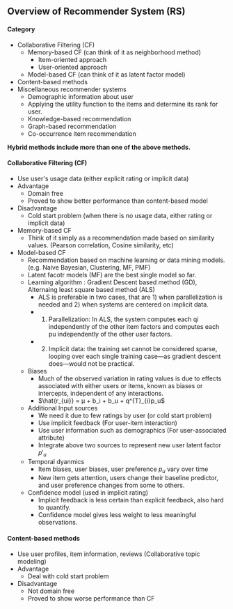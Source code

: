 ## Overview of Recommender System (RS)

#### Category
- Collaborative Filtering (CF)
  - Memory-based CF (can think of it as neighborhood method)
    - Item-oriented approach
    - User-oriented approach
  - Model-based CF (can think of it as latent factor model)
- Content-based methods
- Miscellaneous recommender systems
  - Demographic information about user
  - Applying the utility function to the items and determine its rank for user.
  - Knowledge-based recommendation
  - Graph-based recommendation
  - Co-occurrence item recommendation
  
**Hybrid methods include more than one of the above methods.**

#### Collaborative Filtering (CF)
- Use user's usage data (either explicit rating or implicit data)
- Advantage
  - Domain free
  - Proved to show better performance than content-based model
- Disadvantage
  - Cold start problem (when there is no usage data, either rating or implicit data)
- Memory-based CF
  - Think of it simply as a recommendation made based on similarity values. (Pearson correlation, Cosine similarity, etc)
- Model-based CF
  - Recommendation based on machine learning or data mining models. (e.g. Naive Bayesian, Clustering, MF, PMF)
  - Latent facotr models (MF) are the best single model so far.
  - Learning algorithm : Gradient Descent based method (GD), Alternaing least square based method (ALS)
    - ALS is preferable in two cases, that are 1) when parallelization is needed and 2) when systems are centered on implicit data.
    - 1) Parallelization: In ALS, the system computes each qi independently of the other item factors and computes each pu independently of the other user factors.
    - 2) Implicit data: the training set cannot be considered sparse, looping over each single training case—as gradient descent does—would not be practical.
  - Biases
    - Much of the observed variation in rating values is due to effects associated with either users or items, known as biases or intercepts, independent of any interactions. 
    - $\hat{r_{ui}} = µ + b_i + b_u + q^{T}_{i}p_u$
  - Additional Input sources
    - We need it due to few ratings by user (or cold start problem)
    - Use implicit feedback (For user-item interaction)
    - Use user information such as demographics (For user-associated attribute)
    - Integrate above two sources to represent new user latent factor $p'_u$
  - Temporal dyanmics
    - Item biases, user biases, user preference $p_u$ vary over time
    - New item gets attention, users change their baseline predictor, and user preference changes from some to others.
  - Confidence model (used in implicit rating)
    - Implicit feedback is less certain than explicit feedback, also hard to quantify.
    - Confidence model gives less weight to less meaningful observations.
    
#### Content-based methods
- Use user profiles, item information, reviews (Collaborative topic modeling)
- Advantage
  - Deal with cold start problem
- Disadvantage
  - Not domain free
  - Proved to show worse performance than CF
